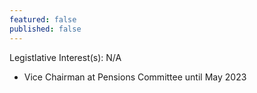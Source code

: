 ```yaml
---
featured: false
published: false
---
```

Legistlative Interest(s): N/A

* Vice Chairman at Pensions Committee until May 2023